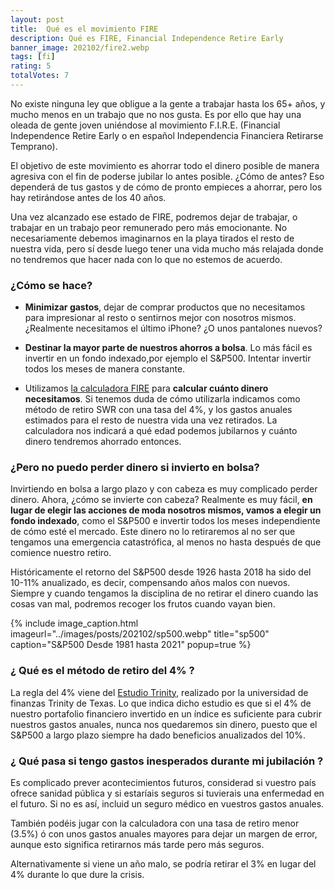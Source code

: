 ```yaml
---
layout: post
title:  Qué es el movimiento FIRE
description: Qué es FIRE, Financial Independence Retire Early
banner_image: 202102/fire2.webp
tags: [fi]
rating: 5
totalVotes: 7
---
```


No existe ninguna ley que obligue a la gente a trabajar hasta los 65+ años, y mucho menos en un trabajo que no nos gusta. Es por ello que hay una oleada de gente joven uniéndose al movimiento F.I.R.E. (Financial Independence Retire Early o en español Independencia Financiera Retirarse Temprano).

<!--more-->

El objetivo de este movimiento es ahorrar todo el dinero posible de manera agresiva con el fin de poderse jubilar lo antes posible. ¿Cómo de antes? Eso dependerá de tus gastos y de cómo de pronto empieces a ahorrar, pero los hay retirándose antes de los 40 años.

Una vez alcanzado ese estado de FIRE, podremos dejar de trabajar, o trabajar en un trabajo peor remunerado pero más emocionante. No necesariamente debemos imaginarnos en la playa tirados el resto de nuestra vida, pero sí desde luego tener una vida mucho más relajada donde no tendremos que hacer nada con lo que no estemos de acuerdo. 

### ¿Cómo se hace?

- **Minimizar gastos**, dejar de comprar productos que no necesitamos para impresionar al resto o sentirnos mejor con nosotros mismos. ¿Realmente necesitamos el último iPhone? ¿O unos pantalones nuevos?

- **Destinar la mayor parte de nuestros ahorros a bolsa**. Lo más fácil es invertir en un fondo indexado,por ejemplo el S&P500. Intentar invertir todos los meses de manera constante.

- Utilizamos [la calculadora FIRE](/calculadora-fire/) para **calcular cuánto dinero necesitamos**. Si tenemos duda de cómo utilizarla indicamos como método de retiro SWR con una tasa del 4%, y los gastos anuales estimados para el resto de nuestra vida una vez retirados. La calculadora nos indicará a qué edad podemos jubilarnos y cuánto dinero tendremos ahorrado entonces.


### ¿Pero no puedo perder dinero si invierto en bolsa?

Invirtiendo en bolsa a largo plazo y con cabeza es muy complicado perder dinero. Ahora, ¿cómo se invierte con cabeza? Realmente es muy fácil, **en lugar de elegir las acciones de moda nosotros mismos, vamos a elegir un fondo indexado**, como el S&P500 e invertir todos los meses independiente de cómo esté el mercado. Este dinero no lo retiraremos al no ser que tengamos una emergencia catastrófica, al menos no hasta después de que comience nuestro retiro.

Históricamente el retorno del S&P500 desde 1926 hasta 2018 ha sido del 10-11% anualizado, es decir, compensando años malos con nuevos. Siempre y cuando tengamos la disciplina de no retirar el dinero cuando las cosas van mal, podremos recoger los frutos cuando vayan bien.


{% include image_caption.html imageurl="../images/posts/202102/sp500.webp" title="sp500" caption="S&P500 Desde 1981 hasta 2021" popup=true %}

### ¿ Qué es el método de retiro del 4% ?

La regla del 4% viene del <a rel="nofollow" href="https://en.wikipedia.org/wiki/Trinity_study">Estudio Trinity</a>, realizado por la universidad de finanzas Trinity de Texas. Lo que indica dicho estudio es que si el 4% de nuestro portafolio financiero invertido en un índice es suficiente para cubrir nuestros gastos anuales, nunca nos quedaremos sin dinero, puesto que el S&P500 a largo plazo siempre ha dado beneficios anualizados del 10%.

### ¿ Qué pasa si tengo gastos inesperados durante mi jubilación ?

Es complicado prever acontecimientos futuros, considerad si vuestro país ofrece sanidad pública y si estaríais seguros si tuvierais una enfermedad en el futuro. Si no es así, incluid un seguro médico en vuestros gastos anuales.

También podéis jugar con la calculadora con una tasa de retiro menor (3.5%) ó con unos gastos anuales mayores para dejar un margen de error, aunque esto significa retirarnos más tarde pero más seguros.

Alternativamente si viene un año malo, se podría retirar el 3% en lugar del 4% durante lo que dure la crisis.

